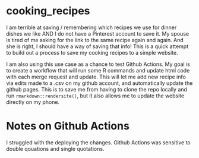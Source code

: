 # cooking_recipes

I am terrible at saving / remembering which recipes we use for dinner dishes we like AND I 
do not have a Pinterest account to save it.  My spouse is tired of me asking for the link 
to the same recipe again and again.  And she is right, I should have a way of saving 
that info!  This is a quick attempt to build out a process to save my cooking recipes to a 
simple website.  

I am also using this use case as a chance to test Github Actions.  My goal is to
create a workflow that will run some R commands and update html code with each 
merge request and update.  This will let me add new recipe info via edits made to a .csv
on my github account, and automatically update the github pages.  This is to save me from having to clone 
the repo locally and run `rmarkdown::rendersite()`, but it also allows me to update the website 
directly on my phone.

# Notes on Github Actions

I struggled with the deploying the changes. Github Actions was sensitive to double qouations and single quotations.
